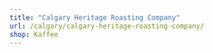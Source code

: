 ```yaml
---
title: "Calgary Heritage Roasting Company"
url: /calgary/calgary-heritage-roasting-company/
shop: Kaffee
---
```

